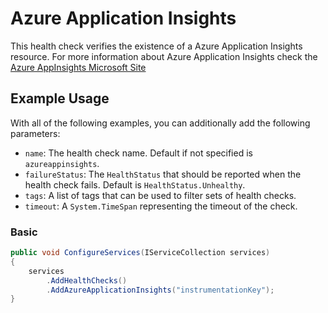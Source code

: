 # Azure Application Insights

This health check verifies the existence of a Azure Application Insights resource. For more information about Azure Application Insights check the [Azure AppInsights Microsoft Site](https://docs.microsoft.com/en-us/azure/azure-monitor/app/app-insights-overview)

## Example Usage

With all of the following examples, you can additionally add the following parameters:

- `name`: The health check name. Default if not specified is `azureappinsights`.
- `failureStatus`: The `HealthStatus` that should be reported when the health check fails. Default is `HealthStatus.Unhealthy`.
- `tags`: A list of tags that can be used to filter sets of health checks.
- `timeout`: A `System.TimeSpan` representing the timeout of the check.

### Basic

```csharp
public void ConfigureServices(IServiceCollection services)
{
    services
        .AddHealthChecks()
        .AddAzureApplicationInsights("instrumentationKey");
}
```
